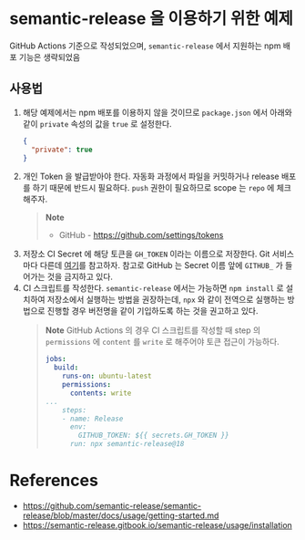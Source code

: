 # semantic-release 을 이용하기 위한 예제

GitHub Actions 기준으로 작성되었으며, `semantic-release` 에서 지원하는 npm 배포 기능은 생략되었음

## 사용법

1. 해당 예제에서는 npm 배포를 이용하지 않을 것이므로 `package.json` 에서 아래와 같이 `private` 속성의 값을 `true` 로 설정한다.
    ```json
    {
      "private": true
    }
    ```
2. 개인 Token 을 발급받아야 한다. 자동화 과정에서 파일을 커밋하거나 release 배포를 하기 때문에 반드시 필요하다. `push` 권한이 필요하므로 scope 는 `repo` 에 체크해주자. 
    > **Note**
    > * GitHub - https://github.com/settings/tokens 
3. 저장소 CI Secret 에 해당 토큰을 `GH_TOKEN` 이라는 이름으로 저장한다. Git 서비스마다 다른데 [여기](https://github.com/semantic-release/semantic-release/blob/master/docs/usage/ci-configuration.md#push-access-to-the-remote-repository)를 참고하자. 참고로 GitHub 는 Secret 이름 앞에 `GITHUB_` 가 들어가는 것을 금지하고 있다.
4. CI 스크립트를 작성한다. `semantic-release` 에서는 가능하면 `npm install` 로 설치하여 저장소에서 실행하는 방법을 권장하는데, `npx` 와 같이 전역으로 실행하는 방법으로 진행할 경우 버전명을 같이 기입하도록 하는 것을 권고하고 있다.
    > **Note**
    > GitHub Actions 의 경우 CI 스크립트를 작성할 때 step 의 `permissions` 에 `content` 를 `write` 로 해주어야 토큰 접근이 가능하다.
    > ```yml
    > jobs:
    >   build:
    >     runs-on: ubuntu-latest
    >     permissions:
    >       contents: write
    > ...
    >     steps:
    >     - name: Release
    >       env:
    >         GITHUB_TOKEN: ${{ secrets.GH_TOKEN }}
    >       run: npx semantic-release@18
    > ```

# References

* https://github.com/semantic-release/semantic-release/blob/master/docs/usage/getting-started.md
* https://semantic-release.gitbook.io/semantic-release/usage/installation

